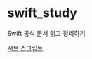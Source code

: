 # swift_study
Swift 공식 문서 읽고 정리하기

[서브 스크립트](https://velog.io/@ziuge/Swift-12.-%EC%84%9C%EB%B8%8C-%EC%8A%A4%ED%81%AC%EB%A6%BD%ED%8A%B8-Subscripts)

